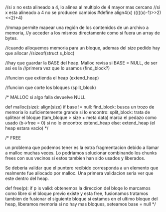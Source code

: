//si x no esta alineado a 4, lo alinea al multiplo de 4 mayor mas cercano
//si x esta alineado a 4 no se producen cambios
#define align4(x) (((((x)-1)>>2)<<2)+4)


//mmap permite mapear una región de los contenidos de un archivo a memoria, 
//y acceder a los mismos directamente como si fuera un array de bytes.

//cuando alloquemos memoria para un bloque, ademas del size pedido hay que allocar 
//sizeof(struct s_bloc)

//hay que guardar la BASE del heap. Malloc revisa si BASE = NULL, de ser asi es la 
//primera vez que lo usamos (find_block?)

//funcion que extienda el heap (extend_heap)

//funcion que corte los bloques (split_block)

/*
MALLOC
si algo falla devuelve NULL

def malloc(size):
    align(size)
    if base != null:
        find_block: busca un trozo de memoria lo suficientemente grande
        si lo encontro:
            split_block: trata de splitear el bloque (tam_bloque > size + meta data)
            marca el pedazo como usado (b->free = 0)
        si no lo encontro:
            extend_heap
    else:
        extend_heap (el heap estara vacio)
*/

/*
FREE

un problema que podemos tener es la extra fragmentacion debido a llamar a malloc
muchas veces. Lo podriamos solucionar combinando los chunks frees con sus vecinos
si estos tambien han sido usados y liberados.

Se deberia validar que el puntero recibido corresponda a un elemento que realmente
fue allocado por malloc. Una primera validacion seria ver que este dentro del heap.

def free(p):
    if p is valid:
        obtenemos la direccion del bloqe
        lo marcamos como libre
        si el bloque previo existe y esta free, fusionamos
        tratamos tambien de fusionar el siguiente bloque
        si estamos en el ultimo bloque del heap, liberamos memoria
        si no hay mas bloques, seteamos base = null
*/
